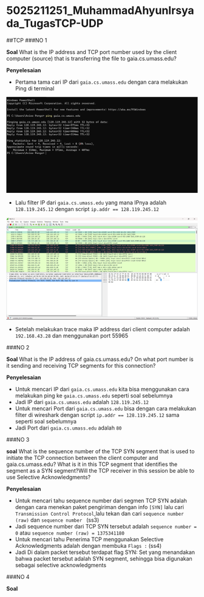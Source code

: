 # 5025211251_MuhammadAhyunIrsyada_TugasTCP-UDP

##TCP 
###NO 1 

**Soal** 
What is the IP address and TCP port number used by the client computer (source) that is transferring the file to gaia.cs.umass.edu?

**Penyelesaian**
-   Pertama tama cari IP dari `gaia.cs.umass.edu` dengan cara melakukan Ping di terminal

![ss](Bukti/tcp01.png)
  
-   Lalu filter IP dari `gaia.cs.umass.edu` yang mana IPnya adalah `128.119.245.12` dengan script `ip.addr == 128.119.245.12`

![ss](Bukti/tcp02.png)
  
-   Setelah melakukan trace maka IP address dari client computer adalah `192.168.43.28` dan menggunakan port 55965

###NO 2

**Soal**
What is the IP address of gaia.cs.umass.edu? On what port number is it sending and receiving TCP segments for this connection?

**Penyelesaian**
-   Untuk mencari IP dari `gaia.cs.umass.edu` kita bisa menggunakan cara melakukan ping ke `gaia.cs.umass.edu` seperti soal sebelumnya 
-   Jadi IP dari `gaia.cs.umass.edu` adalah `128.119.245.12`
-   Untuk mencari Port dari `gaia.cs.umass.edu` bisa dengan cara melakukan filter di wireshark dengan script `ip.addr == 128.119.245.12` sama seperti soal sebelumnya
-   Jadi Port dari `gaia.cs.umass.edu` adalah `80`

###NO 3

**soal**
What is the sequence number of the TCP SYN segment that is used to initiate the TCP connection between the client computer and gaia.cs.umass.edu? What is it in this TCP segment that identifies the segment as a SYN segment?Will the TCP receiver in this session be able to use Selective Acknowledgments?

**Penyelesaian**
-   Untuk mencari tahu sequence number dari segmen TCP SYN adalah dengan cara menekan paket pengiriman dengan info `[SYN]`  lalu cari `Transmission Control Protocol`,lalu tekan dan cari `sequence number (raw)` dan `sequence number ` (ss3)
-   Jadi sequence number dari TCP SYN tersebut adalah `sequence number = 0` atau `sequence number (raw) = 1375341180`
-   Untuk mencari tahu Penerima TCP menggunakan Selective Acknowledgments adalah dengan membuka `Flags :` (ss4)
-   Jadi Di dalam packet tersebut terdapat flag SYN: Set yang menandakan bahwa packet tersebut adalah SYN segment, sehingga bisa digunakan sebagai selective acknowledgments

###NO 4

**Soal**
